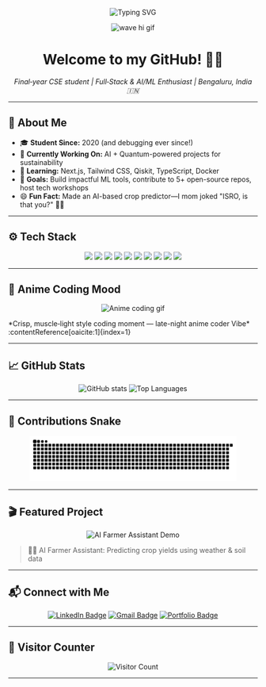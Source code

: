 <!-- 🚀 Dynamic Typing Banner -->
<p align="center">
  <img src="https://readme-typing-svg.herokuapp.com?font=Fira+Code&weight=600&size=28&duration=3000&pause=1000&color=36BCF7&center=true&vCenter=true&width=600&lines=Hey+there!+👋+I'm+Hemanth+Kumar;Final-Year+CS+Student+%7C+Full-Stack+%2B+AI%2FML+Developer;Passionate+about+building+tech+that+matters!" alt="Typing SVG">
</p>

<p align="center">
  <img src="https://media.giphy.com/media/hvRJCLFzcasrR4ia7z/giphy.gif" width="100" alt="wave hi gif">
</p>

<h1 align="center">Welcome to my GitHub! 👨‍💻</h1>
<p align="center"><em>Final‑year CSE student | Full‑Stack & AI/ML Enthusiast | Bengaluru, India 🇮🇳</em></p>

---

## 🧠 About Me
- 🎓 **Student Since:** 2020 (and debugging ever since!)
- 🔭 **Currently Working On:** AI + Quantum-powered projects for sustainability
- 🌱 **Learning:** Next.js, Tailwind CSS, Qiskit, TypeScript, Docker
- 🎯 **Goals:** Build impactful ML tools, contribute to 5+ open-source repos, host tech workshops
- 😄 **Fun Fact:** Made an AI-based crop predictor—I mom joked "ISRO, is that you?" 🌾🚀

---

## ⚙️ Tech Stack
<div align="center">
  <img src="https://cdn.jsdelivr.net/gh/devicons/devicon/icons/javascript/javascript-original.svg" height="40" />
  <img src="https://cdn.jsdelivr.net/gh/devicons/devicon/icons/typescript/typescript-original.svg" height="40" />
  <img src="https://cdn.jsdelivr.net/gh/devicons/devicon/icons/react/react-original.svg" height="40" />
  <img src="https://cdn.jsdelivr.net/gh/devicons/devicon/icons/nextjs/nextjs-original.svg" height="40" />
  <img src="https://cdn.jsdelivr.net/gh/devicons/devicon/icons/nodejs/nodejs-original.svg" height="40" />
  <img src="https://cdn.jsdelivr.net/gh/devicons/devicon/icons/express/express-original.svg" height="40" />
  <img src="https://cdn.jsdelivr.net/gh/devicons/devicon/icons/mongodb/mongodb-original.svg" height="40" />
  <img src="https://cdn.jsdelivr.net/gh/devicons/devicon/icons/python/python-original.svg" height="40" />
  <img src="https://cdn.jsdelivr.net/gh/devicons/devicon/icons/docker/docker-original.svg" height="40" />
  <img src="https://cdn.jsdelivr.net/gh/devicons/devicon/icons/git/git-original.svg" height="40" />
</div>

---

## 🎨 Anime Coding Mood

<p align="center">
  <img src="https://media.tenor.com/images/6efd4956ebb02569f77e6715a7e3ef51/tenor.gif" width="300" alt="Anime coding gif">
</p>
*Crisp, muscle‑light style coding moment — late-night anime coder Vibe* :contentReference[oaicite:1]{index=1}

---

## 📈 GitHub Stats

<p align="center">
  <img src="https://github-readme-stats.vercel.app/api?username=ByteAcumen&show_icons=true&theme=radical" width="420" alt="GitHub stats"/>
  <img src="https://github-readme-stats.vercel.app/api/top-langs/?username=ByteAcumen&layout=compact&theme=radical" width="340" alt="Top Languages"/>
</p>

---

## 🐍 Contributions Snake

<p align="center">
  <img src="https://github.com/ByteAcumen/ByteAcumen/blob/output/github-snake-dark.svg" alt="GitHub Contributions Snake" width="420"/>
</p>

---

## 🎬 Featured Project

<p align="center">
  <img src="https://media.giphy.com/media/IhONRo0lEsgO3y9PqO/giphy.gif" width="400" alt="AI Farmer Assistant Demo">
</p>

> 👨‍🌾 AI Farmer Assistant: Predicting crop yields using weather & soil data

---

## 📬 Connect with Me

<p align="center">
  <a href="https://www.linkedin.com/in/hemanthkumar04/"><img src="https://img.shields.io/badge/LinkedIn-0A66C2?style=flat&logo=linkedin&logoColor=white" alt="LinkedIn Badge"/></a>
  <a href="mailto:hemanthkumar04hh@gmail.com"><img src="https://img.shields.io/badge/Gmail-EA4335?style=flat&logo=gmail&logoColor=white" alt="Gmail Badge"/></a>
  <a href="https://hemanthkumar.vercel.app"><img src="https://img.shields.io/badge/Portfolio-111?style=flat&logo=vercel&logoColor=white" alt="Portfolio Badge"/></a>
</p>

---

## 👀 Visitor Counter

<p align="center">
  <img src="https://profile-counter.glitch.me/ByteAcumen/count.svg" alt="Visitor Count"/>
</p>

---

